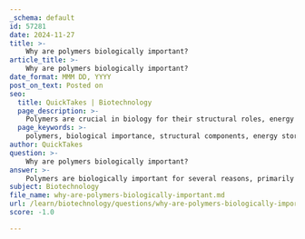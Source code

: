 ```yaml
---
_schema: default
id: 57281
date: 2024-11-27
title: >-
    Why are polymers biologically important?
article_title: >-
    Why are polymers biologically important?
date_format: MMM DD, YYYY
post_on_text: Posted on
seo:
  title: QuickTakes | Biotechnology
  page_description: >-
    Polymers are crucial in biology for their structural roles, energy storage, genetic information transfer, and involvement in biochemical reactions, highlighting their importance in sustaining life.
  page_keywords: >-
    polymers, biological importance, structural components, energy storage, genetic information transfer, nucleic acids, proteins, carbohydrates, biochemical reactions, biopolymers, biomedical applications, metabolism, dynamic processes
author: QuickTakes
question: >-
    Why are polymers biologically important?
answer: >-
    Polymers are biologically important for several reasons, primarily due to their structural and functional roles in living organisms. Here are some key points highlighting their significance:\n\n1. **Structural Components**: Polymers form the backbone of many biological structures. For instance, proteins, carbohydrates, and nucleic acids are all polymers that play critical roles in the structure and function of cells and organisms. Proteins, made up of amino acid monomers, are essential for various cellular functions, while polysaccharides like cellulose provide structural support in plant cell walls.\n\n2. **Energy Storage**: Polymers are vital for energy storage. For example, starch and glycogen are polysaccharides that serve as energy reserves in plants and animals, respectively. These polymers can be broken down into glucose monomers when energy is needed, demonstrating their role in metabolism.\n\n3. **Genetic Information Transfer**: Nucleic acids, such as DNA and RNA, are polymers that store and transfer genetic information. DNA, composed of nucleotide monomers, encodes the instructions for building proteins and regulating cellular activities, while RNA plays a crucial role in translating these instructions into functional proteins.\n\n4. **Biochemical Reactions**: Polymers are involved in various biochemical reactions. Enzymes, which are proteins, catalyze reactions necessary for life, and their polymeric nature allows for complex interactions and functions within biological systems.\n\n5. **Biopolymers and Biomedical Applications**: Natural polymers, or biopolymers, produced by living organisms, have unique properties that influence cell and tissue responses. They are increasingly used in biomedical applications, such as drug delivery systems and tissue engineering, due to their biocompatibility and biodegradability.\n\n6. **Dynamic Processes**: The polymerization and depolymerization processes are central to many biological functions. For example, the breakdown of polymers through hydrolysis is essential for digestion and cellular metabolism, allowing organisms to utilize the energy stored in these macromolecules.\n\nIn summary, polymers are indispensable in biology as they contribute to the structural integrity, energy management, genetic information transfer, and biochemical processes that sustain life. Their diverse roles underscore their importance in both natural and synthetic biological systems.
subject: Biotechnology
file_name: why-are-polymers-biologically-important.md
url: /learn/biotechnology/questions/why-are-polymers-biologically-important
score: -1.0

---
```


&nbsp;